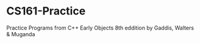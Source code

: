 # CS161-Practice
Practice Programs from C++ Early Objects 8th eddition by Gaddis, Walters &amp; Muganda
